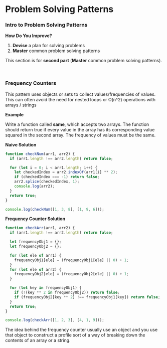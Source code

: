# Problem Solving Patterns

### Intro to Problem Solving Patterns

**How Do You Improve?**

1. **Devise** a plan for solving problems
2. **Master** common problem solving patterns

This section is for **second part** (**Master** common problem solving patterns).

<br>

### Frequency Counters

This pattern uses objects or sets to collect values/frequencies of values. This can often avoid the need for nested loops or  O(n^2) operations with arrays / strings

**Example**

Write a function called **same**, which accepts two arrays. The function should return true if every value in the array has its corresponding value squared in the second array. The frequency of values must be the same.

**Naive Solution**

```javascript
function checkNum(arr1, arr2) {
  if (arr1.length !== arr2.length) return false;

  for (let i = 0; i < arr1.length; i++) {
    let checkedIndex = arr2.indexOf(arr1[i] ** 2);
    if (checkedIndex === -1) return false;
    arr2.splice(checkedIndex, 1);
    console.log(arr2);
  }
  return true;
}

console.log(checkNum([1, 3, 8], [1, 9, 6]));
```

**Frequency Counter Solution**

```javascript
function checkArr(arr1, arr2) {
  if (arr1.length !== arr2.length) return false;

  let frequencyObj1 = {};
  let frequencyObj2 = {};

  for (let ele of arr1) {
    frequencyObj1[ele] = (frequencyObj1[ele] || 0) + 1;
  }
  for (let ele of arr2) {
    frequencyObj2[ele] = (frequencyObj2[ele] || 0) + 1;
  }

  for (let key in frequencyObj1) {
    if (!(key ** 2 in frequencyObj2)) return false;
    if (frequencyObj2[key ** 2] !== frequencyObj1[key]) return false;
  }
  return true;
}

console.log(checkArr([1, 2, 3], [4, 1, 9]));
```

The idea behind the frequency counter usually use an object and you use that object to construct a profile sort of a way of breaking down the contents of an array or a string.

